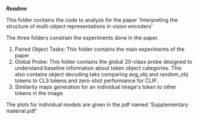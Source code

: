 ***Readme***

This folder contains the code to analyze for the paper 'Interpreting the structure of multi-object representations in vision encoders'

The three folders constrain the experiments done in the paper.

1) Paired Object Tasks: This folder contains the main experiments of the paper
2) Global Probe: This folder contains the global 20-class probe designed to understand baseline information about token object categories. This also contains object decoding taks comparing avg_obj and random_obj tokens to CLS tokens and zero-shot performance for CLIP.
3) Similarity maps generation for an individual image's token to other tokens in the image.

The plots for individual models are given in the pdf named 'Supplementary material.pdf'